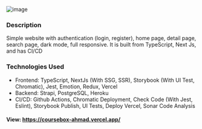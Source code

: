 ![image](https://user-images.githubusercontent.com/79797700/197181938-9a6d0fd5-107e-4e32-89e4-47b899ce3e53.png)

### Description
Simple website with authentication (login, register), home page, detail page, search page, dark mode, full responsive. It is built from TypeScript, Next Js, and has CI/CD

### Technologies Used
- Frontend: TypeScript, NextJs (With SSG, SSR), Storybook (With UI Test, Chromatic), Jest, Emotion, Redux, Vercel
- Backend: Strapi, PostgreSQL, Heroku
- CI/CD: Github Actions, Chromatic Deployment, Check Code (With Jest, Eslint), Storybook Publish, UI Tests, Deploy Vercel, Sonar Code Analysis

#### View: https://coursebox-ahmad.vercel.app/
